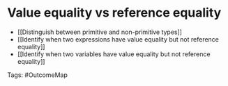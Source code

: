 # Value equality vs reference equality

- [[Distinguish between primitive and non-primitive types]]
- [[Identify when two expressions have value equality but not reference equality]]
- [[Identify when two variables have value equality but not reference equality]]

Tags: #OutcomeMap 